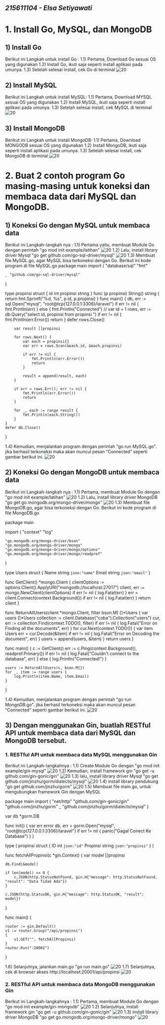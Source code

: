 ## _215611104 - Elsa Setiyawati_

# 1. Install Go, MySQL, dan MongoDB

## 1) Install Go

Berikut ini Langkah untuk install Go :
1.1) Pertama, Download Go sesuai OS yang digunakan
1.2) Install Go, ikuti saja seperti install aplikasi pada umunya.
1.3) Setelah selesai install, cek Go di terminal
![20](images/1.png)

## 2) Install MySQL

Berikut ini Langkah untuk install MySQL:
1.1) Pertama, Download MYSQL sesuai OS yang digunakan
1.2) Install MySQL, ikuti saja seperti install aplikasi pada umunya.
1.3) Setelah selesai install, cek MySQL di terminal
![20](images/2.png)

## 3) Install MongoDB

Berikut ini Langkah untuk install MongoDB:
1.1) Pertama, Download MONGODB sesuai OS yang digunakan
1.2) Install MongoDB, ikuti saja seperti install aplikasi pada umunya.
1.3) Setelah selesai install, cek MongoDB di terminal
![20](images/3.png)

# 2. Buat 2 contoh program Go masing-masing untuk koneksi dan membaca data dari MySQL dan MongoDB.

## 1) Koneksi Go dengan MySQL untuk membaca data

Berikut ini Langkah-langkah nya :
1.1) Pertama yaitu, membuat Module Go dengan perintah "go mod init example/latihan"
![20](images/4.png)
1.2) Lalu, install library driver Mysql "go get github.com/go-sql-driver/mysql"
![20](images/5.png)
1.3) Membuat file MySQL.go, agar MySQL bisa terkoneksi dengan Go. Berikut ini kode program di file MySQL.go
package main
import (
"database/sql"
"fmt"

    _ "github.com/go-sql-driver/mysql"

)

type propinsi struct {
id int
propinsi string
}
func (p propinsi) String() string {
return fmt.Sprintf("%d, %s", p.id, p.propinsi)
}
func main() {
db, err := sql.Open("mysql",
"root@tcp(127.0.0.1:3306)/laravel")
if err != nil {
fmt.Println(err)
} else {
fmt.Println("Connected")
// var id = 1
rows, err := db.Query("select id, propinsi from propinsi ")
if err != nil {
fmt.Println(err.Error())
return
}
defer rows.Close()

    	var result []propinsi

    	for rows.Next() {
    		var each = propinsi{}
    		var err = rows.Scan(&each.id, &each.propinsi)

    		if err != nil {
    			fmt.Println(err.Error())
    			return
    		}

    		result = append(result, each)
    	}

    	if err = rows.Err(); err != nil {
    		fmt.Println(err.Error())
    		return
    	}

    	for _, each := range result {
    		fmt.Println(each.String())
    	}
    }
    defer db.Close()

}

1.4) Kemudian, menjalankan program dengan perintah "go run MySQL.go". jika berhasil terkoneksi maka akan muncul pesan “Connected” seperti gambar berikut ini.
![20](images/6.png)

## 2) Koneksi Go dengan MongoDB untuk membaca data

Berikut ini Langkah-langkah nya :
1.1) Pertama, membuat Module Go dengan "go mod init example/latihan"
![20](images/7.png)
1.2) Lalu, install library driver MongoDB "go get go.mongodb.org/mongo-driver/mongo"
![20](images/8.png)
1.3) Membuat file MongoDB.go, agar bisa terkoneksi dengan Go. Berikut ini kode program di file MongoDB.go

package main

import (
"context"
"log"

    "go.mongodb.org/mongo-driver/bson"
    "go.mongodb.org/mongo-driver/mongo"
    "go.mongodb.org/mongo-driver/mongo/options"
    "go.mongodb.org/mongo-driver/mongo/readpref"

)

type Users struct {
Name string `json:"name"`
Email string `json:"email"`
}

func GetClient() \*mongo.Client {
clientOptions := options.Client().ApplyURI("mongodb://localhost:27017")
client, err := mongo.NewClient(clientOptions)
if err != nil {
log.Fatal(err)
}
err = client.Connect(context.Background())
if err != nil {
log.Fatal(err)
}
return client
}

func ReturnAllUsers(client *mongo.Client, filter bson.M) []*Users {
var users []\*Users
collection := client.Database("coba").Collection("users")
cur, err := collection.Find(context.TODO(), filter)
if err != nil {
log.Fatal("Error on Finding all the documents", err)
}
for cur.Next(context.TODO()) {
var item Users
err = cur.Decode(&item)
if err != nil {
log.Fatal("Error on Decoding the document", err)
}
users = append(users, &item)
}
return users
}

func main() {
c := GetClient()
err := c.Ping(context.Background(), readpref.Primary())
if err != nil {
log.Fatal("Couldn't connect to the database", err)
} else {
log.Println("Connected!")
}

    users := ReturnAllUsers(c, bson.M{})
    for _, item := range users {
    	log.Println(item.Name, item.Email)
    }

}

1.4) Kemudian, menjalankan program dengan perintah "go run MongoDB.go". jika berhasil terkoneksi maka akan muncul pesan “Connected” seperti gambar berikut ini.
![20](images/9.png)

## 3) Dengan menggunakan Gin, buatlah RESTful API untuk membaca data dari MySQL dan MongoDB tersebut.

### 1. RESTful API untuk membaca data MySQL menggunakan Gin

Berikut ini Langkah-langkahnya :
1.1) Create Module Go dengan "go mod init example/gin-mysql"
![20](images/10.png)
1.2) Kemudian, install framework gin "go get -u github.com/gin-gonic/gin"
![20](images/11.png)
1.3) lalu, install library driver Mysql "go get github.com/jinzhu/gorm/dialects/mysql"
![20](images/12.png)
1.4) install library pendukung "go get github.com/jinzhu/gorm"
![20](images/13.png)
1.5) Membuat file main.go, untuk mengubungkan framework Gin dengan MySQL

package main
import (
"net/http"
"github.com/gin-gonic/gin"
"github.com/jinzhu/gorm"
\_ "github.com/jinzhu/gorm/dialects/mysql"
)

var db \*gorm.DB

func init() {
var err error
db, err =
gorm.Open("mysql", "root@tcp(127.0.0.1:3306)/laravel")
if err != nil {
panic("Gagal Conect Ke Database")
}
}

type (
propinsi struct {
ID int `json:"id"`
Propinsi string `json:"propinsi"`
}
)

func fetchAllPropinsi(c \*gin.Context) {
var model []propinsi

    db.Find(&model)

    if len(model) <= 0 {
    	c.JSON(http.StatusNotFound, gin.H{"message": http.StatusNotFound, "result": "Data Tidak Ada"})
    }

    c.JSON(http.StatusOK, gin.H{"message": http.StatusOK, "result": model})

}

func main() {

    router := gin.Default()
    v1 := router.Group("/api/propinsi")
    {
    	v1.GET("", fetchAllPropinsi)
    }
    router.Run(":20001")

}

1.6) Selanjutnya, jalankan main.go "go run main.go"
![20](images/14.png)
1.7) Selanjutnya, cek di browser akses http://localhost:20001/api/propinsi
![20](images/15.png)

### 2. RESTful API untuk membaca data MongoDB menggunakan Gin

Berikut ini Langkah-langkahnya :
1.1) Pertama, membuat Module Go dengan "go mod init example/gin-mongodb"
![20](images/16.png)
1.2) Selanjutnya, install framework gin "go get -u github.com/gin-gonic/gin"
![20](images/17.png)
1.3) install library driver MongoDB "go get go.mongodb.org/mongo-driver/mongo”
![20](images/18.png)
